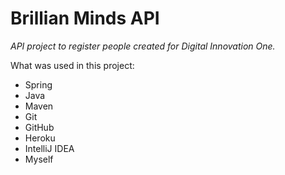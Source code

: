 # Brillian Minds API
*API project to register people created for Digital Innovation One.*



What was used in this project:

* Spring 
* Java
* Maven
* Git
* GitHub
* Heroku
* IntelliJ IDEA
* Myself
